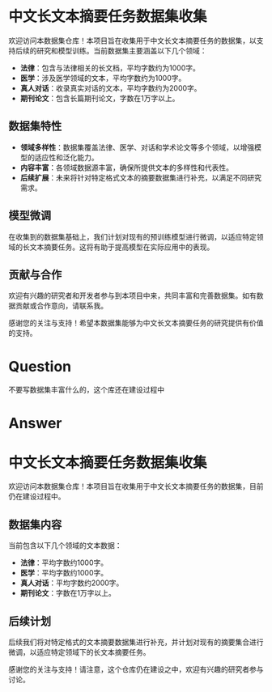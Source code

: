 
# 中文长文本摘要任务数据集收集

欢迎访问本数据集仓库！本项目旨在收集用于中文长文本摘要任务的数据集，以支持后续的研究和模型训练。当前数据集主要涵盖以下几个领域：

- **法律**：包含与法律相关的长文档，平均字数约为1000字。
- **医学**：涉及医学领域的文本，平均字数约为1000字。
- **真人对话**：收录真实对话的文本，平均字数约为2000字。
- **期刊论文**：包含长篇期刊论文，字数在1万字以上。

## 数据集特性

- **领域多样性**：数据集覆盖法律、医学、对话和学术论文等多个领域，以增强模型的适应性和泛化能力。
- **内容丰富**：各领域数据源丰富，确保所提供文本的多样性和代表性。
- **后续扩展**：未来将针对特定格式文本的摘要数据集进行补充，以满足不同研究需求。

## 模型微调

在收集到的数据集基础上，我们计划对现有的预训练模型进行微调，以适应特定领域的长文本摘要任务。这将有助于提高模型在实际应用中的表现。

## 贡献与合作

欢迎有兴趣的研究者和开发者参与到本项目中来，共同丰富和完善数据集。如有数据贡献或合作意向，请联系我。

感谢您的关注与支持！希望本数据集能够为中文长文本摘要任务的研究提供有价值的支持。

# Question

不要写数据集丰富什么的，这个库还在建设过程中

# Answer

# 中文长文本摘要任务数据集收集

欢迎访问本数据集仓库！本项目旨在收集用于中文长文本摘要任务的数据集，目前仍在建设过程中。

## 数据集内容

当前包含以下几个领域的文本数据：

- **法律**：平均字数约1000字。
- **医学**：平均字数约1000字。
- **真人对话**：平均字数约2000字。
- **期刊论文**：字数在1万字以上。

## 后续计划

后续我们将对特定格式的文本摘要数据集进行补充，并计划对现有的摘要集合进行微调，以适应特定领域下的长文本摘要任务。

感谢您的关注与支持！请注意，这个仓库仍在建设之中，欢迎有兴趣的研究者参与讨论。
